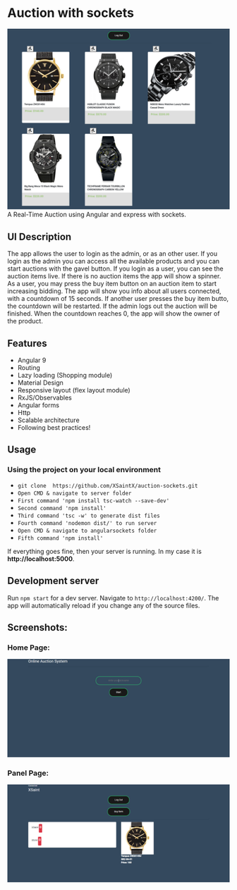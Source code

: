 # **Auction with sockets**
![Alt text](/angularsockets/src/app/img/product_list.jpg?raw=true)<br>
A Real-Time Auction using Angular and express with sockets. 
## UI Description
The app allows the user to login as the admin, or as an other user. If you login as the admin you can access all the available products and you can start auctions with the gavel button. If you login as a user, you can see the auction items live. If there is no auction items the app will show a spinner. As a user, you may press the buy item button on an auction item to start increasing bidding. The app will show you info about all users connected, with a countdown of 15 seconds. If another user presses the buy item butto, the countdown will be restarted. If the admin logs out the auction will be finished. When the countdown reaches 0, the app will show the owner of the product.

## Features
- Angular 9
- Routing
- Lazy loading (Shopping module)
- Material Design
- Responsive layout (flex layout module)
- RxJS/Observables
- Angular forms
- Http
- Scalable architecture
- Following best practices!

## Usage
### Using the project on your local environment
  * `git clone  https://github.com/XSaintX/auction-sockets.git`
  * `Open CMD & navigate to server folder`
  * `First command 'npm install tsc-watch --save-dev'`
  * `Second command 'npm install'`  
  * `Third command 'tsc -w' to generate dist files`
  * `Fourth command 'nodemon dist/' to run server` 
  * `Open CMD & navigate to angularsockets folder`
  * `Fifth command 'npm install'`  
  
   If everything goes fine, then your server is running. In my case it is **http://localhost:5000**. 
   
## Development server

Run `npm start` for a dev server. Navigate to `http://localhost:4200/`. The app will automatically reload if you change any of the source files.

## Screenshots:

### Home Page:

![Alt text](/angularsockets/src/app/img/login.jpg?raw=true)<br>
### Panel Page:

![Alt text](/angularsockets/src/app/img/user.jpg?raw=true)<br>
